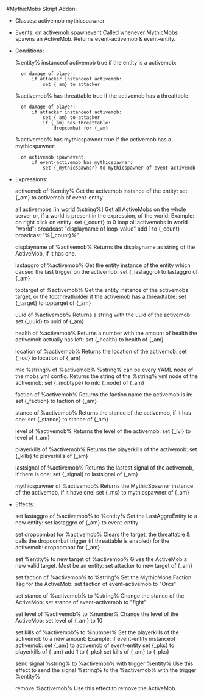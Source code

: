 #MythicMobs Skript Addon:


* Classes:
	activemob
	mythicspawner

* Events:
	on activemob spawnevent
		Called whenever MythicMobs spawns an ActiveMob. Returns event-activemob & event-entity.

* Conditions:

	%entity% instanceof activemob
		true if the entity is a activemob:

		on damage of player:
			if attacker instanceof activemob:
				set {_am} to attacker
			
	%activemob% has threattable
		true if the activemob has a threattable:

		on damage of player:
			if attacker instanceof activemob:
				set {_am} to attacker
				if {_am} has threattable:
					dropcombat for {_am}

	%activemob% has mythicspawner
		true if the activemob has a mythicspawner:

		on activemob spawnevent:
			if event-activemob has mythicspawner:
				set {_mythicspawner} to mythicspawner of event-activemob

* Expressions:

	activemob of %entity%
		Get the activemob instance of the entity: set {_am} to activemob of event-entity
		
	all activemobs [in world %string%]
		Get all ActiveMobs on the whole server or, if a world is present in the expression, of the world:
				Example:
					on right click on entity:
					set {_count} to 0
						loop all activemobs in world "world":
							broadcast "displayname of loop-value"
							add 1 to {_count}
							broadcast "%{_count}%"
							
	displayname of %activemob%
		Returns the displayname as string of the ActiveMob, if it has one.
		
	lastaggro of %activemob%
		Get the entity instance of the entity which caused the last trigger on the activemob: set {_lastaggro} to lastaggro of {_am}
		
	toptarget of %activemob%
		Get the entity instance of the activemobs target, or the topthreatholder if the activemob has a threadtable: set {_target} to toptarget of {_am}
		
	uuid of %activemob%
		Returns a string with the uuid of the activemob: set {_uuid} to uuid of {_am}
		
	health of %activemob%
		Returns a number with the amount of health the activemob actually has left: set {_health} to health of {_am}
		
	location of %activemob%
		Returns the location of the activemob: set {_loc} to location of {_am}
		
	mlc %string% of %activemob%
		%string% can be every YAML node of the mobs yml config. Returns the string of the %string% yml node of the activemob: set {_mobtype} to mlc {_node} of {_am}
		
	faction of %activemob%
		Returns the faction name the activemob is in: set {_faction} to faction of {_am}

	stance of %activemob%
		Returns the stance of the activemob, if it has one: set {_stance} to stance of {_am}
		
	level of %activemob%
		Returns the level of the activemob: set {_lvl} to level of {_am}
	
	playerkills of %activemob%
		Returns the playerkills of the activemob: set {_kills} to playerkills of {_am}
	
	lastsignal of %activemob%
		Returns the lastest signal of the activemob, if there is one: set {_signal} to lastsignal of {_am}
		
	mythicspawner of %activemob%
		Returns the MythicSpawner instance of the activemob, if it have one: set {_ms} to mythicspawner of {_am}


* Effects:

	set lastaggro of %activemob% to %entity%
		Set the LastAggroEntity to a new entity: set lastaggro of {_am} to event-entity

	set dropcombat for %activemob%
		Clears the target, the threattable & calls the dropcombat trigger (if threattable is enabled) for the activemob: dropcombat for {_am}
		
	set %entity% to new target of %activemob%
		Gives the ActiveMob a new valid target. Must be an entity: set attacker to new target of {_am}
		
	set faction of %activemob% to %string%
		Set the MythicMobs Faction Tag for the ActiveMob: set faction of event-activemob to "Orcs"
		
	set stance of %activemob% to %string%
		Change the stance of the ActiveMob: set stance of event-activemob to "fight"
		
	set level of %activemob% to %number%
		Change the level of the ActiveMob: set level of {_am} to 10
	
	set kills of %activemob% to %number%
		Set the playerkills of the activemob to a new amount:
					Example:
						if event-entity instanceof activemob:
							set {_am} to activemob of event-entity
							set {_pks} to playerkills of {_am}
							add 1 to {_pks}
							set kills of {_am} to {_pks}

	send signal %string% to %activemob% with trigger %entity%
		Use this effect to send the signal %string% to the %activemob% with the trigger %entity%
		
	remove %activemob%
		Use this effect to remove the ActiveMob.
